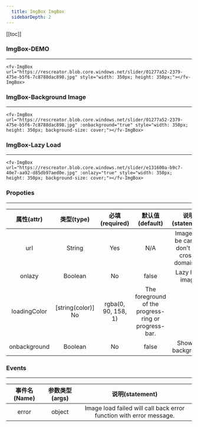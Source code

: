 ```yaml
---
  title: ImgBox ImgBox
  sidebarDepth: 2
---
```

  
[[toc]]

### ImgBox-DEMO
---





<ClientOnly>
<fv-ImgBox url="https://rescreator.blob.core.windows.net/slider/01277a52-2379-475e-b5f6-7c8788dac898.jpg" style="width: 350px; height: 350px;"></fv-ImgBox>
</ClientOnly>

```vue
<fv-ImgBox url="https://rescreator.blob.core.windows.net/slider/01277a52-2379-475e-b5f6-7c8788dac898.jpg" style="width: 350px; height: 350px;"></fv-ImgBox>
```

### ImgBox-Background Image
---

<ClientOnly>
<fv-ImgBox url="https://rescreator.blob.core.windows.net/slider/01277a52-2379-475e-b5f6-7c8788dac898.jpg" :onbackground="true" style="width: 350px; height: 350px; background-size: cover;"></fv-ImgBox>
</ClientOnly>

```vue
<fv-ImgBox url="https://rescreator.blob.core.windows.net/slider/01277a52-2379-475e-b5f6-7c8788dac898.jpg" :onbackground="true" style="width: 350px; height: 350px; background-size: cover;"></fv-ImgBox>
```

### ImgBox-Lazy Load
---

<ClientOnly>
<fv-ImgBox url="https://rescreator.blob.core.windows.net/slider/e131600a-b9c7-40e7-aa92-d85db97aed0e.jpg" :onlazy="true" style="width: 350px; height: 350px; background-size: cover;"></fv-ImgBox>
</ClientOnly>

```vue
<fv-ImgBox url="https://rescreator.blob.core.windows.net/slider/e131600a-b9c7-40e7-aa92-d85db97aed0e.jpg" :onlazy="true" style="width: 350px; height: 350px; background-size: cover;"></fv-ImgBox>
```


</ClientOnly>


### Propoties
---
|  属性(attr)  |     类型(type)     |   必填(required)    |                   默认值(default)                    |                 说明(statement)                  |
|:------------:|:------------------:|:-------------------:|:----------------------------------------------------:|:------------------------------------------------:|
|     url      |      String      |         Yes         |                         N/A                          | Image url, be careful don't use cross-domain url |
|    onlazy    |     Boolean      |         No          |                        false                         |                 Lazy load image                  |
| loadingColor | [string(color)] No | rgba(0, 90, 158, 1) | The foreground of the progress-ring or progress-bar. |                                                  |
| onbackground |     Boolean      |         No          |                        false                         |                Show as background                |

### Events
---
| 事件名(Name) | 参数类型(args) |                           说明(statement)                           |
|:------------:|:--------------:|:-------------------------------------------------------------------:|
|    error     |     object     | Image load failed will call back error function with error message. |